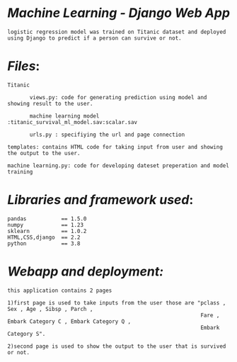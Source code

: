 # *Machine Learning - Django Web App*

    logistic regression model was trained on Titanic dataset and deployed using Django to predict if a person can survive or not.

# *Files*:

    Titanic
    
           views.py: code for generating prediction using model and showing result to the user.
    
           machine learning model :titanic_survival_ml_model.sav:scalar.sav
           
           urls.py : specifiying the url and page connection

    templates: contains HTML code for taking input from user and showing the output to the user.
    
    machine learning.py: code for developing dateset preperation and model training
    
# *Libraries and framework used*:

    pandas           == 1.5.0
    numpy            == 1.23
    sklearn          == 1.0.2
    HTML,CSS,django  == 2.2
    python           == 3.8

# *Webapp and deployment:*

    this application contains 2 pages
    
    1)first page is used to take inputs from the user those are "pclass , Sex , Age , Sibsp , Parch ,
                                                                 Fare , Embark Category C , Embark Category Q ,
                                                                 Embark Category S".
    
    2)second page is used to show the output to the user that is survived or not.
    
    
    

